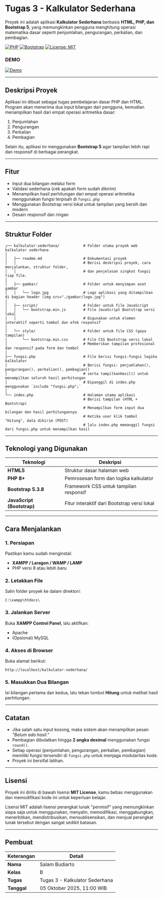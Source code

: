 # Tugas 3 - Kalkulator Sederhana

Proyek ini adalah aplikasi **Kalkulator Sederhana** berbasis **HTML, PHP, dan Bootstrap 5**, yang memungkinkan pengguna menghitung operasi matematika dasar seperti penjumlahan, pengurangan, perkalian, dan pembagian.

[![PHP](https://img.shields.io/badge/PHP-8%2B-blue?logo=php)](https://www.php.net/) [![Bootstrap](https://img.shields.io/badge/Bootstrap-5.3.8-purple?logo=bootstrap)](https://getbootstrap.com/) [![License: MIT](https://img.shields.io/badge/License-MIT-green.svg)](https://opensource.org/licenses/MIT)
### DEMO
[![Demo](https://img.shields.io/badge/Live%20Demo-Click%20Here-brightgreen?style=for-the-badge)](https://iyo.biz.id/bpptik-day2-task1-kalkulator-sederhana)

---

## Deskripsi Proyek

Aplikasi ini dibuat sebagai tugas pembelajaran dasar PHP dan HTML. Program akan menerima dua input bilangan dari pengguna, kemudian menampilkan hasil dari empat operasi aritmetika dasar:

1. Penjumlahan
2. Pengurangan
3. Perkalian
4. Pembagian

Selain itu, aplikasi ini menggunakan **Bootstrap 5** agar tampilan lebih rapi dan responsif di berbagai perangkat.

---

## Fitur

* Input dua bilangan melalui form
* Validasi sederhana (cek apakah form sudah dikirim)
* Menampilkan hasil perhitungan dari empat operasi aritmetika menggunakan fungsi terpisah di `fungsi.php`
* Menggunakan Bootstrap versi lokal untuk tampilan yang bersih dan modern
* Desain responsif dan ringan

---

## Struktur Folder

```
┌── kalkulator-sederhana/           # Folder utama proyek web kalkulator sederhana
│
│   ├── readme.md                   # Dokumentasi proyek
│   │                               # Berisi deskripsi proyek, cara menjalankan, struktur folder,
│   │                               # dan penjelasan singkat fungsi tiap file.
│
│   ├── gambar/                     # Folder untuk menyimpan aset gambar
│   │   └── logo.jpg                # Logo aplikasi yang ditampilkan di bagian header (img src="./gambar/logo.jpg")
│
│   ├── script/                     # Folder untuk file JavaScript
│   │   └── bootstrap.min.js        # File JavaScript Bootstrap versi lokal
│   │                               # Digunakan untuk elemen interaktif seperti tombol dan efek responsif
│
│   └── style/                      # Folder untuk file CSS (gaya tampilan)
│       └── bootstrap.min.css       # File CSS Bootstrap versi lokal
│                                   # Memberikan tampilan profesional dan responsif pada form dan tombol
│
├── fungsi.php                      # File berisi fungsi-fungsi logika kalkulator
│                                   # Berisi fungsi: penjumlahan(), pengurangan(), perkalian(), pembagian()
│                                   # serta tampilkanHasil() untuk menampilkan seluruh hasil perhitungan
│                                   # Dipanggil di index.php menggunakan `include "fungsi.php";`
│
└── index.php                       # Halaman utama aplikasi
                                    # Berisi tampilan (HTML + Bootstrap)
                                    # Menampilkan form input dua bilangan dan hasil perhitungannya
                                    # Ketika user klik tombol "Hitung", data dikirim (POST)
                                    # lalu index.php memanggil fungsi dari fungsi.php untuk menampilkan hasil
```

---

## Teknologi yang Digunakan

| Teknologi                  | Deskripsi                                   |
| -------------------------- | ------------------------------------------- |
| **HTML5**                  | Struktur dasar halaman web                  |
| **PHP 8+**                 | Pemrosesan form dan logika kalkulator       |
| **Bootstrap 5.3.8**        | Framework CSS untuk tampilan responsif      |
| **JavaScript (Bootstrap)** | Fitur interaktif dari Bootstrap versi lokal |

---

## Cara Menjalankan

### 1. Persiapan

Pastikan kamu sudah menginstal:

* **XAMPP / Laragon / WAMP / LAMP**
* PHP versi 8 atau lebih baru

### 2. Letakkan File

Salin folder proyek ke dalam direktori:

```
C:\xampp\htdocs\
```

### 3. Jalankan Server

Buka **XAMPP Control Panel**, lalu aktifkan:

* Apache
* (Opsional) MySQL

### 4. Akses di Browser

Buka alamat berikut:

```
http://localhost/kalkulator-sederhana/
```

### 5. Masukkan Dua Bilangan

Isi bilangan pertama dan kedua, lalu tekan tombol **Hitung** untuk melihat hasil perhitungan.

---

## Catatan

* Jika salah satu input kosong, maka sistem akan menampilkan pesan *"Belum ada hasil."*
* Pembagian dibulatkan hingga **2 angka desimal** menggunakan fungsi `round()`.
* Setiap operasi (penjumlahan, pengurangan, perkalian, pembagian) memiliki fungsi tersendiri di `fungsi.php` untuk menjaga modularitas kode.
* Proyek ini bersifat latihan.

---

## Lisensi

Proyek ini dirilis di bawah lisensi **MIT License**, kamu bebas menggunakan dan memodifikasi kode ini untuk keperluan belajar.

Lisensi MIT adalah lisensi perangkat lunak "permisif" yang memungkinkan siapa saja untuk menggunakan, menyalin, memodifikasi, menggabungkan, menerbitkan, mendistribusikan, mensublisensikan, dan menjual perangkat lunak tersebut dengan sangat sedikit batasan.

---

## Pembuat

| **Keterangan** | **Detail** |
|----------------|-------------|
| **Nama**       | Salam Budiarto |
| **Kelas**      | B |
| **Tugas**      | Tugas 3 - Kalkulator Sederhana |
| **Tanggal**    | 05 Oktober 2025, 11:00 WIB |
